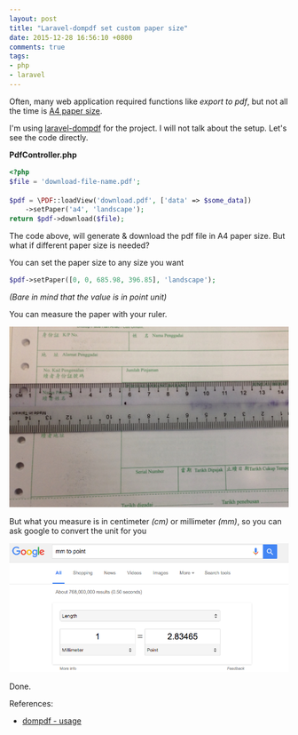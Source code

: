 ```yaml
---
layout: post
title: "Laravel-dompdf set custom paper size"
date: 2015-12-28 16:56:10 +0800
comments: true
tags: 
- php
- laravel
---
```


Often, many web application required functions like _export to pdf_, but not all the time is [A4 paper size](http://www.papersizes.org/a-paper-sizes.htm).

I'm using [laravel-dompdf](https://github.com/barryvdh/laravel-dompdf) for the project. I will not talk about the setup. Let's see the code directly.

**PdfController.php**

```php
<?php
$file = 'download-file-name.pdf';

$pdf = \PDF::loadView('download.pdf', ['data' => $some_data])
    ->setPaper('a4', 'landscape');
return $pdf->download($file);
```

The code above, will generate & download the pdf file in A4 paper size. But what if different paper size is needed?

You can set the paper size to any size you want

```php
$pdf->setPaper([0, 0, 685.98, 396.85], 'landscape');
```

_(Bare in mind that the value is in point unit)_

You can measure the paper with your ruler.

![Measure paper size](/images/posts/2015-12-28-laravel-dompdf-set-custom-paper-size/measure-paper.jpg)

But what you measure is in centimeter _(cm)_ or millimeter _(mm)_, so you can ask google to convert the unit for you

![Google converter](/images/posts/2015-12-28-laravel-dompdf-set-custom-paper-size/google-converter.png)

Done.

References:

- [dompdf - usage](https://code.google.com/p/dompdf/wiki/Usage)
